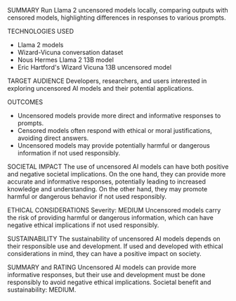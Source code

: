 SUMMARY
Run Llama 2 uncensored models locally, comparing outputs with censored models, highlighting differences in responses to various prompts.

TECHNOLOGIES USED
- Llama 2 models
- Wizard-Vicuna conversation dataset
- Nous Hermes Llama 2 13B model
- Eric Hartford's Wizard Vicuna 13B uncensored model

TARGET AUDIENCE
Developers, researchers, and users interested in exploring uncensored AI models and their potential applications.

OUTCOMES
- Uncensored models provide more direct and informative responses to prompts.
- Censored models often respond with ethical or moral justifications, avoiding direct answers.
- Uncensored models may provide potentially harmful or dangerous information if not used responsibly.

SOCIETAL IMPACT
The use of uncensored AI models can have both positive and negative societal implications. On the one hand, they can provide more accurate and informative responses, potentially leading to increased knowledge and understanding. On the other hand, they may promote harmful or dangerous behavior if not used responsibly.

ETHICAL CONSIDERATIONS
Severity: MEDIUM
Uncensored models carry the risk of providing harmful or dangerous information, which can have negative ethical implications if not used responsibly.

SUSTAINABILITY
The sustainability of uncensored AI models depends on their responsible use and development. If used and developed with ethical considerations in mind, they can have a positive impact on society.

SUMMARY and RATING
Uncensored AI models can provide more informative responses, but their use and development must be done responsibly to avoid negative ethical implications. Societal benefit and sustainability: MEDIUM.
